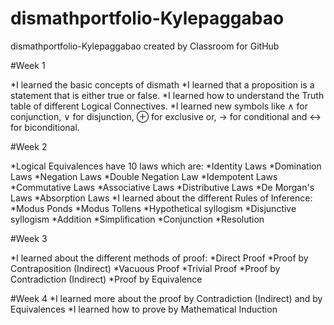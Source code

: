 # dismathportfolio-Kylepaggabao
dismathportfolio-Kylepaggabao created by Classroom for GitHub

#Week 1

*I learned the basic concepts of dismath 
*I learned that a proposition is a statement that is either true or false.
*I learned how to understand the Truth table of different Logical Connectives.
*I learned new symbols like ∧ for conjunction, ∨ for disjunction, ⊕ for exclusive or, → for conditional and ↔ for biconditional.

#Week 2

*Logical Equivalences have 10 laws which are:
       *Identity Laws
       *Domination Laws
       *Negation Laws
       *Double Negation Law
       *Idempotent Laws
       *Commutative Laws
       *Associative Laws
       *Distributive Laws
       *De Morgan's Laws
       *Absorption Laws
*I learned about the different Rules of Inference:
       *Modus Ponds
       *Modus Tollens
       *Hypothetical syllogism
       *Disjunctive syllogism
       *Addition
       *Simplification
       *Conjunction 
       *Resolution

#Week 3

*I learned about the different methods of proof:
       *Direct Proof
       *Proof by Contraposition (Indirect)
       *Vacuous Proof
       *Trivial Proof
       *Proof by Contradiction (Indirect)
       *Proof by Equivalence

#Week 4
*I learned more about the proof by Contradiction (Indirect) and by Equivalences
*I learned how to prove by Mathematical Induction 

